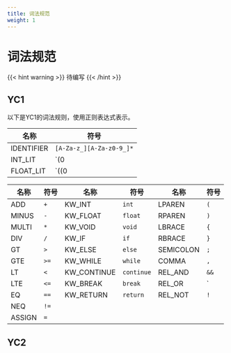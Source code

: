 ```yaml
---
title: 词法规范
weight: 1
---
```


# 词法规范

{{< hint warning >}}
待编写
{{< /hint >}}

## YC1

以下是YC1的词法规则，使用正则表达式表示。

| 名称       | 符号                       |
| ---------- | -------------------------- |
| IDENTIFIER | `[A-Za-z_][A-Za-z0-9_]*`   |
| INT_LIT    | `(0|[1-9])[0-9]*`          |
| FLOAT_LIT  | `((0|[1-9])[0-9]*).[0-9]*` |

| 名称   | 符号 | 名称        | 符号       | 名称      | 符号 |
| ------ | ---- | ----------- | ---------- | --------- | ---- |
| ADD    | `+`  | KW_INT      | `int`      | LPAREN    | `(`  |
| MINUS  | `-`  | KW_FLOAT    | `float`    | RPAREN    | `)`  |
| MULTI  | `*`  | KW_VOID     | `void`     | LBRACE    | `{`  |
| DIV    | `/`  | KW_IF       | `if`       | RBRACE    | `}`  |
| GT     | `>`  | KW_ELSE     | `else`     | SEMICOLON | `;`  |
| GTE    | `>=` | KW_WHILE    | `while`    | COMMA     | `,`  |
| LT     | `<`  | KW_CONTINUE | `continue` | REL_AND   | `&&` |
| LTE    | `<=` | KW_BREAK    | `break`    | REL_OR    | `||` |
| EQ     | `==` | KW_RETURN   | `return`   | REL_NOT   | `!`  |
| NEQ    | `!=` |             |            |           |      |
| ASSIGN | `=`  |             |            |           |      |

## YC2

